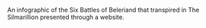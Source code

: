 An infographic of the Six Battles of Beleriand that transpired in The Silmarillion presented through a website. 
